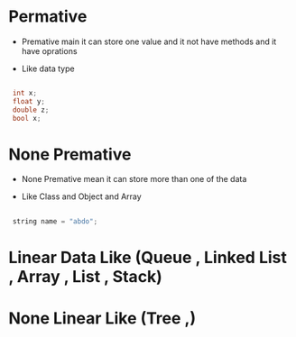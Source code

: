 # Permative 

 - Premative main it can store one value and it not have methods and it have oprations 

 - Like data type

 ```c++

  int x;
  float y;
  double z;
  bool x;

 ````

 # None Premative 

 - None Premative mean it can store more than one of the data
 
 - Like Class and Object and Array

 ```c++
  
  string name = "abdo";
 
 ``` 

# Linear Data Like (Queue , Linked List , Array , List , Stack)

# None Linear Like (Tree ,)
